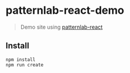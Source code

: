 # patternlab-react-demo
> Demo site using [patternlab-react](https://github.com/peteyg99/patternlab-react)

## Install
```
npm install
npm run create
```